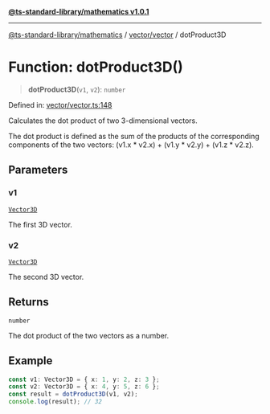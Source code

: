 [**@ts-standard-library/mathematics v1.0.1**](../../../README.md)

***

[@ts-standard-library/mathematics](../../../README.md) / [vector/vector](../README.md) / dotProduct3D

# Function: dotProduct3D()

> **dotProduct3D**(`v1`, `v2`): `number`

Defined in: [vector/vector.ts:148](https://github.com/gabaudette/ts-stdlib/blob/7333da76bc775fbabd0907ad8519b912cfc2fe26/packages/mathematics/src/vector/vector.ts#L148)

Calculates the dot product of two 3-dimensional vectors.

The dot product is defined as the sum of the products of the corresponding components
of the two vectors: (v1.x * v2.x) + (v1.y * v2.y) + (v1.z * v2.z).

## Parameters

### v1

[`Vector3D`](../type-aliases/Vector3D.md)

The first 3D vector.

### v2

[`Vector3D`](../type-aliases/Vector3D.md)

The second 3D vector.

## Returns

`number`

The dot product of the two vectors as a number.

## Example

```ts
const v1: Vector3D = { x: 1, y: 2, z: 3 };
const v2: Vector3D = { x: 4, y: 5, z: 6 };
const result = dotProduct3D(v1, v2);
console.log(result); // 32
```
